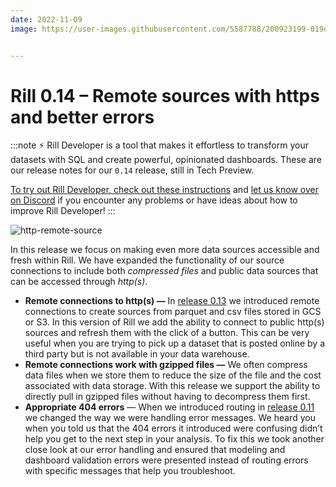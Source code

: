 ```yaml
---
date: 2022-11-09
image: https://user-images.githubusercontent.com/5587788/200923199-019e6042-94c1-4363-8169-3abbe4366301.png


---
```


# Rill 0.14 – Remote sources with https and better errors

:::note
⚡ Rill Developer is a tool that makes it effortless to transform your datasets with SQL and create powerful, opinionated dashboards. These are our release notes for our `0.14` release, still in Tech Preview.

[To try out Rill Developer, check out these instructions](../home/install) and [let us know over on Discord](https://bit.ly/3bbcSl9) if you encounter any problems or have ideas about how to improve Rill Developer!
:::

![http-remote-source](https://user-images.githubusercontent.com/5587788/200923188-436ffd76-0a27-4b02-a713-1a5afbb0ddb2.gif "769076584")


In this release we focus on making even more data sources accessible and fresh within Rill. We have expanded the functionality of our source connections to include both _compressed files_ and public data sources that can be accessed through _http(s)_. 

- **Remote connections to http(s) —** In [release 0.13](https://docs.rilldata.com/notes/0.13) we introduced remote connections to create sources from parquet and csv files stored in GCS or S3. In this version of Rill we add the ability to connect to public http(s) sources and refresh them with the click of a button. This can be very useful when you are trying to pick up a dataset that is posted online by a third party but is not available in your data warehouse.
- **Remote connections work with gzipped files —** We often compress data files when we store them to reduce the size of the file and the cost associated with data storage. With this release we support the ability to directly pull in gzipped files without having to decompress them first.
- **Appropriate 404 errors** — When we introduced routing in [release 0.11](https://docs.rilldata.com/notes/0.11) we changed the way we were handling error messages. We heard you when you told us that the 404 errors it introduced were confusing didn’t help you get to the next step in your analysis. To fix this we took another close look at our error handling and ensured that modeling and dashboard validation errors were presented instead of routing errors with specific messages that help you troubleshoot.
